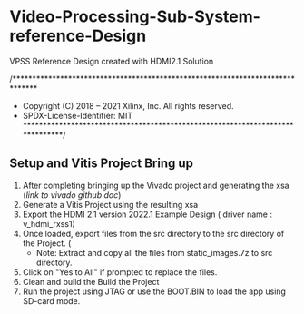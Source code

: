 # Video-Processing-Sub-System-reference-Design
VPSS Reference Design created with HDMI2.1 Solution

/******************************************************************************
* Copyright (C) 2018 – 2021 Xilinx, Inc.  All rights reserved.
* SPDX-License-Identifier: MIT
******************************************************************************/
## Setup and Vitis Project Bring up
1.   After completing bringing up the Vivado project and generating the xsa (*link to vivado github doc*)
2.   Generate a Vitis Project using the resulting xsa
3.   Export the HDMI 2.1 version 2022.1 Example Design ( driver name : v_hdmi_rxss1) 
4.   Once loaded, export files from the src directory to the src directory of the Project. (
     * Note: Extract and copy all the files from static_images.7z to src directory. 
5.   Click on "Yes to All" if prompted to replace the files. 
6.   Clean and build the Build the Project
7.   Run the project using JTAG or use the BOOT.BIN to load the app using SD-card mode.
